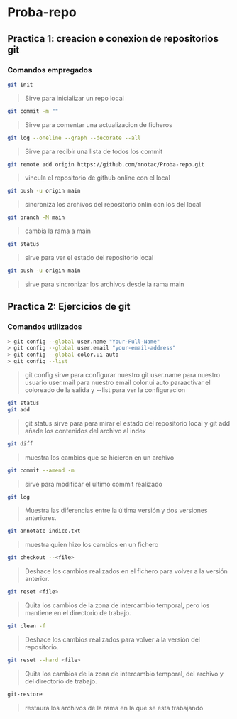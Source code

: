 # Proba-repo

## Practica 1: creacion e conexion de repositorios git

### Comandos empregados

```bash
git init
```

>Sirve para inicializar un repo local 

```bash
git commit -m ""
```
>Sirve para comentar una actualizacion de ficheros

```bash
git log --oneline --graph --decorate --all
```
>Sirve para recibir una lista de todos los commit

```bash
git remote add origin https://github.com/mnotac/Proba-repo.git
```
>vincula el repositorio de github online con el local

```bash
git push -u origin main
```
>sincroniza los archivos del repositorio onlin con los del local


```bash
git branch -M main  
```
>cambia la rama a main

```bash
git status
```
>sirve para ver el estado del repositorio local

```bash
git push -u origin main
```
>sirve para sincronizar los archivos desde la rama main

## Practica 2: Ejercicios de git

### Comandos utilizados

```bash
> git config --global user.name "Your-Full-Name"
> git config --global user.email "your-email-address"
> git config --global color.ui auto
> git config --list
```
>git config sirve para configurar nuestro git user.name para nuestro usuario user.mail para nuestro email color.ui auto paraactivar el coloreado de la salida y --list para ver la configuracion
```bash
git status
git add
```
>git status sirve para para mirar el estado del repositorio local y git add añade los contenidos del archivo al index

```bash
git diff
```
>muestra los cambios que se hicieron en un archivo

```bash 
git commit --amend -m
```
>sirve para modificar el ultimo commit realizado 

```bash
git log
```
>Muestra las diferencias entre la última versión y dos versiones anteriores.

```bash
git annotate indice.txt
```
>muestra quien hizo los cambios en un fichero
```bash
git checkout --<file>
```
>Deshace los cambios realizados en el fichero  para volver a la versión anterior.
```bash
git reset <file>
```
>Quita los cambios de la zona de intercambio temporal, pero los mantiene en el directorio de trabajo.
```bash
git clean -f
```
>Deshace los cambios realizados para volver a la versión del repositorio.
```bash
git reset --hard <file>
```
>Quita los cambios de la zona de intercambio temporal, del archivo y del directorio de trabajo.
```bash
git-restore
```
>restaura los archivos de la rama en la que se esta trabajando

